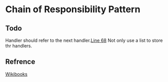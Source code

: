 Chain of Responsibility Pattern
===========================


Todo
------
Handler should refer to the next handler.[Line 68](https://github.com/skys215/DPHomework/blob/master/1-CoR/exp1.py#L68)
Not only use a list to store thr handlers.

Refrence
------------
[Wikibooks](http://en.wikibooks.org/wiki/Computer_Science_Design_Patterns/Chain_of_responsibility)
